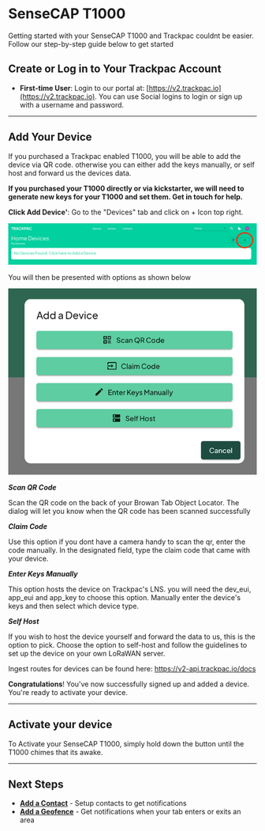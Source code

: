 # SenseCAP T1000

Getting started with your SenseCAP T1000 and Trackpac couldnt be easier. Follow our step-by-step guide below to get started

## Create or Log in to Your Trackpac Account

- **First-time User**: Login to our portal at: [https://v2.trackpac.io](https://v2.trackpac.io). You can use Social logins to login or sign up with a username and password.

---

## Add Your Device

If you purchased a Trackpac enabled T1000, you will be able to add the device via QR code. otherwise you can either add the keys manually, or self host and forward us the devices data.

**If you purchased your T1000 directly or via kickstarter, we will need to generate new keys for your T1000 and set them. Get in touch for help.**

**Click Add Device'**: Go to the "Devices" tab and click on + Icon top right.

![Add Device Button](../assets/add-device.png)

You will then be presented with options as shown below

![Add Device Dialog](../assets/add-device-dialog.png)

**_Scan QR Code_**

Scan the QR code on the back of your Browan Tab Object Locator. The dialog will let you know when the QR code has been scanned successfully

**_Claim Code_**

Use this option if you dont have a camera handy to scan the qr, enter the code manually. In the designated field, type the claim code that came with your device.

**_Enter Keys Manually_**

This option hosts the device on Trackpac's LNS. you will need the dev_eui, app_eui and app_key to choose this option. Manually enter the device's keys and then select which device type.

**_Self Host_**

If you wish to host the device yourself and forward the data to us, this is the option to pick. Choose the option to self-host and follow the guidelines to set up the device on your own LoRaWAN server.

Ingest routes for devices can be found here: https://v2-api.trackpac.io/docs

**Congratulations**! You've now successfully signed up and added a device. You're ready to activate your device.

---

## Activate your device

To Activate your SenseCAP T1000, simply hold down the button until the T1000 chimes that its awake.

---

## Next Steps

- **[Add a Contact](../getting-started/add-a-contact)** - Setup contacts to get notifications
- **[Add a Geofence](../getting-started/add-a-base)** - Get notifications when your tab enters or exits an area
